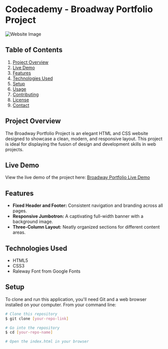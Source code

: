 # Codecademy - Broadway Portfolio Project

![Website Image](https://github.com/Joecode22/We-are-Broadway/assets/93625431/05dca2c8-f4ad-4872-a9a8-39ab79bcd7a8)

## Table of Contents
1. [Project Overview](#project-overview)
2. [Live Demo](#live-demo)
3. [Features](#features)
4. [Technologies Used](#technologies-used)
5. [Setup](#setup)
6. [Usage](#usage)
7. [Contributing](#contributing)
8. [License](#license)
9. [Contact](#contact)

## Project Overview
The Broadway Portfolio Project is an elegant HTML and CSS website designed to showcase a clean, modern, and responsive layout. This project is ideal for displaying the fusion of design and development skills in web projects.

## Live Demo
View the live demo of the project here: [Broadway Portfolio Live Demo](https://joecode22.github.io/We-are-Broadway/)

## Features
- **Fixed Header and Footer:** Consistent navigation and branding across all pages.
- **Responsive Jumbotron:** A captivating full-width banner with a background image.
- **Three-Column Layout:** Neatly organized sections for different content areas.

## Technologies Used
- HTML5
- CSS3
- Raleway Font from Google Fonts

## Setup
To clone and run this application, you'll need Git and a web browser installed on your computer. From your command line:

```bash
# Clone this repository
$ git clone [your-repo-link]

# Go into the repository
$ cd [your-repo-name]

# Open the index.html in your browser

